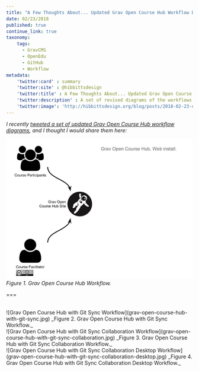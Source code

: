 ```yaml
---
title: "A Few Thoughts About... Updated Grav Open Course Hub Workflow Diagrams"
date: 02/23/2018
published: true
continue_link: true
taxonomy:
    tags:
      - GravCMS
      - OpenEdu
      - GitHub
      - Workflow
metadata:
    'twitter:card' : summary
    'twitter:site' : @hibbittsdesign
    'twitter:title' : A Few Thoughts About... Updated Grav Open Course Hub Workflow Diagrams
    'twitter:description' : A set of revised diagrams of the workflows possible with the Grav CMS Open Course Hub.
    'twitter:image': 'http://hibbittsdesign.org/blog/posts/2018-02-23-updated-grav-open-course-hub-workflow-diagrams/grav-open-course-hub-with-git-sync-collaboration.jpg'
---
```


_I recently [tweeted a set of updated Grav Open Course Hub workflow diagrams](https://twitter.com/hibbittsdesign/status/966732614018121728), and I thought I would share them here:_

![Grav Open Course Hub Workflow](grav-open-course-hub.jpg)  
_Figure 1. Grav Open Course Hub Workflow._  

===

<br>
![Grav Open Course Hub with Git Sync Workflow](grav-open-course-hub-with-git-sync.jpg)  
_Figure 2. Grav Open Course Hub with Git Sync Workflow._  

<br>
![Grav Open Course Hub with Git Sync Collaboration Workflow](grav-open-course-hub-with-git-sync-collaboration.jpg)  
_Figure 3. Grav Open Course Hub with Git Sync Collaboration Workflow._  

<br>
![Grav Open Course Hub with Git Sync Collaboration Desktop Workflow](grav-open-course-hub-with-git-sync-collaboration-desktop.jpg)  
_Figure 4. Grav Open Course Hub with Git Sync Collaboration Desktop Workflow._  
